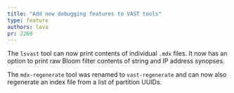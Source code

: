 ```yaml
---
title: "Add new debugging features to VAST tools"
type: feature
authors: lava
pr: 2260
---
```


The `lsvast` tool can now print contents of individual `.mdx` files.
It now has an option to print raw Bloom filter contents of string
and IP address synopses.

The `mdx-regenerate` tool was renamed to `vast-regenerate` and can
now also regenerate an index file from a list of partition UUIDs.
